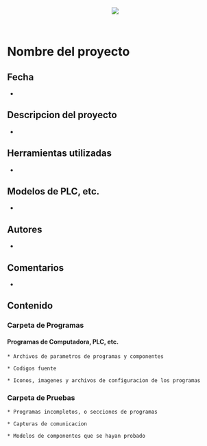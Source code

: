 <br/>
<p align="center">
  <img src="https://avatars2.githubusercontent.com/u/15052789?v=3&s=200">
</p>
<br/>

# Nombre del proyecto

## Fecha
* 

## Descripcion del proyecto
* 

## Herramientas utilizadas
* 

## Modelos de PLC, etc.
* 

## Autores
* 

## Comentarios
* 

## Contenido

### Carpeta de Programas

#### Programas de Computadora, PLC, etc. 

	* Archivos de parametros de programas y componentes

	* Codigos fuente

	* Iconos, imagenes y archivos de configuracion de los programas

### Carpeta de Pruebas

	* Programas incompletos, o secciones de programas

	* Capturas de comunicacion

	* Modelos de componentes que se hayan probado